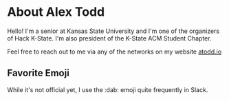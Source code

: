 # About Alex Todd

Hello! I'm a senior at Kansas State University and I'm one of the organizers of Hack K-State. I'm also president of the K-State ACM Student Chapter.

Feel free to reach out to me via any of the networks on my website [atodd.io](https://atodd.io)

## Favorite Emoji
While it's not official yet, I use the :dab: emoji quite frequently in Slack.
